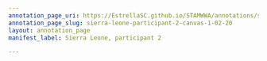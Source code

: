 ```yaml
---
annotation_page_uri: https://EstrellaSC.github.io/STAMWWA/annotations/sierra-leone-participant-2-canvas-1-02-20.json
annotation_page_slug: sierra-leone-participant-2-canvas-1-02-20
layout: annotation_page
manifest_label: Sierra Leone, participant 2

---
```

